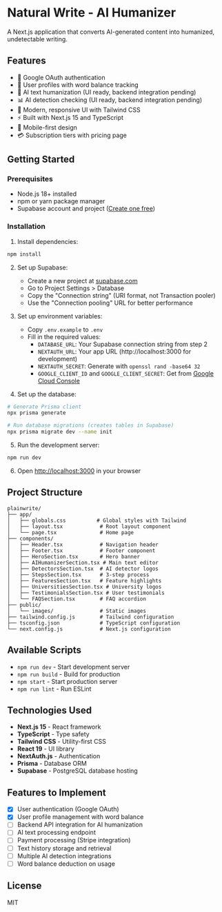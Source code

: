 # Natural Write - AI Humanizer

A Next.js application that converts AI-generated content into humanized, undetectable writing.

## Features

- 🔐 Google OAuth authentication
- 👤 User profiles with word balance tracking
- 🎯 AI text humanization (UI ready, backend integration pending)
- 📊 AI detection checking (UI ready, backend integration pending)
- 🎨 Modern, responsive UI with Tailwind CSS
- ⚡ Built with Next.js 15 and TypeScript
- 📱 Mobile-first design
- 💳 Subscription tiers with pricing page

## Getting Started

### Prerequisites

- Node.js 18+ installed
- npm or yarn package manager
- Supabase account and project ([Create one free](https://supabase.com/))

### Installation

1. Install dependencies:
```bash
npm install
```

2. Set up Supabase:
   - Create a new project at [supabase.com](https://supabase.com/)
   - Go to Project Settings > Database
   - Copy the "Connection string" (URI format, not Transaction pooler)
   - Use the "Connection pooling" URL for better performance

3. Set up environment variables:
   - Copy `.env.example` to `.env`
   - Fill in the required values:
     - `DATABASE_URL`: Your Supabase connection string from step 2
     - `NEXTAUTH_URL`: Your app URL (http://localhost:3000 for development)
     - `NEXTAUTH_SECRET`: Generate with `openssl rand -base64 32`
     - `GOOGLE_CLIENT_ID` and `GOOGLE_CLIENT_SECRET`: Get from [Google Cloud Console](https://console.cloud.google.com/)

4. Set up the database:
```bash
# Generate Prisma client
npx prisma generate

# Run database migrations (creates tables in Supabase)
npx prisma migrate dev --name init
```

5. Run the development server:
```bash
npm run dev
```

6. Open [http://localhost:3000](http://localhost:3000) in your browser

## Project Structure

```
plainwrite/
├── app/
│   ├── globals.css          # Global styles with Tailwind
│   ├── layout.tsx            # Root layout component
│   └── page.tsx              # Home page
├── components/
│   ├── Header.tsx            # Navigation header
│   ├── Footer.tsx            # Footer component
│   ├── HeroSection.tsx       # Hero banner
│   ├── AIHumanizerSection.tsx # Main text editor
│   ├── DetectorsSection.tsx  # AI detector logos
│   ├── StepsSection.tsx      # 3-step process
│   ├── FeaturesSection.tsx   # Feature highlights
│   ├── UniversitiesSection.tsx # University logos
│   ├── TestimonialsSection.tsx # User testimonials
│   └── FAQSection.tsx        # FAQ accordion
├── public/
│   └── images/               # Static images
├── tailwind.config.js        # Tailwind configuration
├── tsconfig.json             # TypeScript configuration
└── next.config.js            # Next.js configuration
```

## Available Scripts

- `npm run dev` - Start development server
- `npm run build` - Build for production
- `npm start` - Start production server
- `npm run lint` - Run ESLint

## Technologies Used

- **Next.js 15** - React framework
- **TypeScript** - Type safety
- **Tailwind CSS** - Utility-first CSS
- **React 19** - UI library
- **NextAuth.js** - Authentication
- **Prisma** - Database ORM
- **Supabase** - PostgreSQL database hosting

## Features to Implement

- [x] User authentication (Google OAuth)
- [x] User profile management with word balance
- [ ] Backend API integration for AI humanization
- [ ] AI text processing endpoint
- [ ] Payment processing (Stripe integration)
- [ ] Text history storage and retrieval
- [ ] Multiple AI detection integrations
- [ ] Word balance deduction on usage

## License

MIT
